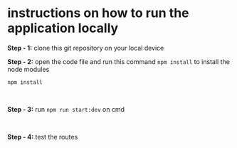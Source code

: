 # **instructions on how to run the application locally**

**Step - 1:** clone this git repository on your local device
<br>

**Step - 2:** open the code file and run this command `npm install` to install the node modules

```
npm install

```

<br>

**Step - 3:** run `npm run start:dev` on cmd

<br>

**Step - 4:** test the routes
